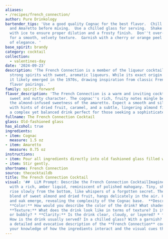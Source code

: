 ```yaml
---
aliases:
- /recipes/french_connection/
author: Pure Drinkology
bartender_tips: 'Use a good quality Cognac for the best flavor.  Chill both the Cognac
  and Amaretto before mixing.  Use a chilled glass for serving.  Shake vigorously
  with ice to ensure proper dilution and a frosty finish.  Don''t over-shake; aim
  for a smooth, velvety texture.  Garnish with a cherry or orange peel for a touch
  of elegance. '
base_spirit: brandy
category: cocktail
collection: 
  - valentines-day
date: '2024-09-23'
description: 'The French Connection is a member of the liqueur cocktail family, combining
  strong spirits with sweet, aromatic liqueurs. While its exact origin is debated,
  it likely emerged in the 1970s, drawing inspiration from classic French-Italian
  flavor pairings. '
family: spirit-forward
flavor_description: 'The French Connection is a warm and inviting cocktail with a
  sweet and nutty character. The cognac''s rich, fruity notes mingle beautifully with
  the almond-infused sweetness of the amaretto. Expect a smooth and silky texture
  with hints of dried fruit, caramel, and a subtle, lingering almond finish. It''s
  a complex yet balanced drink perfect for those seeking a sophisticated indulgence. '
fullname: The French Connection Cocktail
glass: Old-fashioned glass
has_alcohol: true
ingredients:
- item: Cognac
  measure: 1.5 oz
- item: Amaretto
  measure: 0.75 oz
instructions:
- item: Pour all ingredients directly into old fashioned glass filled with ice cubes.
- item: Stir gently.
shortname: French Connection
source: thecocktaildb
title: The French Connection Cocktail
visual: '##  LLM Prompt: Describe the French Connection CocktailImagine a glass filled
  with a rich, amber liquid, reminiscent of polished mahogany. Tiny, shimmering bubbles
  rise slowly from the bottom, like whispers of a forgotten secret. The aroma, a captivating
  blend of sweet almond and dried fruit, hangs delicately in the air. Hints of caramel
  and oak emerge, revealing the complexity of the Cognac base.  **Describe the following:***
  **Color:** How would you describe the color of the drink? What shades are present?*
  **Texture:** What does the drink look like in terms of texture? Is it smooth, oily,
  or bubbly? * **Clarity:** Is the drink clear, cloudy, or layered? * **Presentation:**
  How is the drink usually served? In a chilled glass? With a garnish? Please provide
  a detailed and evocative description of the **French Connection** cocktail, using
  your knowledge of how the ingredients interact and the visual cues they create. '
---
```



